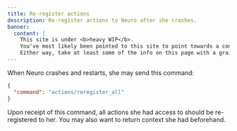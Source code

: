 ```yaml
---
title: Re-register actions
description: Re-register actions to Neuro after she crashes.
banner:
  content: |
    This site is under <b>heavy WIP</b>.
    You've most likely been pointed to this site to point towards a concept, or something.
    Either way, take at least some of the info on this page with a grain of salt, and also don't expect much info since it's very incomplete on content.
---
```


When Neuro crashes and restarts, she may send this command:

```json
{
  "command": "actions/reregister_all"
}
```

Upon receipt of this command, all actions she had access to should be re-registered to her. You may also want to return context she had beforehand. <!-- TODO: wait for Vedal's response -->
